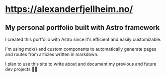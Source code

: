 # https://alexanderfjellheim.no/

## My personal portfolio built with Astro framework
I created this portfolio with Astro since it's efficient and easily customizable.

I'm using mdx() and custom components to automatically generate pages and routes from articles written in markdown. 

I plan to use this site to write about and document my previous and future dev projects 🧑‍💻
